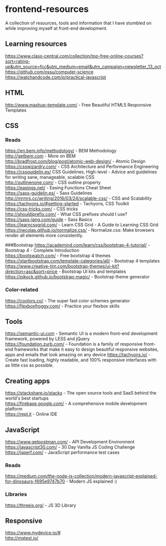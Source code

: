 # frontend-resources

A collection of resources, tools and information that I have stumbled on while improving myself at front-end development. 

## Learning resources  
https://www.class-central.com/collection/top-free-online-courses?sort=rating-up&utm_source=fcc&utm_medium=email&utm_campaign=newsletter_13_oct  
https://github.com/ossu/computer-science  
https://watchandcode.com/p/practical-javascript  

## HTML

http://www.mashup-template.com/ - Free Beautiful HTML5 Responsive Templates  

## CSS

### Reads  

https://en.bem.info/methodology/ - BEM Methodology  
http://getbem.com - More on BEM  
http://bradfrost.com/blog/post/atomic-web-design/ - Atomic Design  
https://csswizardry.com/ - CSS Architecture and Performance Engineering  
https://cssguidelin.es/ CSS Guidelines, High-level - Advice and guidelines for writing sane, manageable, scalable CSS  
http://outlinenone.com/ - CSS outline property  
https://easings.net/ - Easing Functions Cheat Sheet  
https://sass-guidelin.es/ - Sass Guidelines  
http://mrmrs.cc/writing/2016/03/24/scalable-css/ - CSS and Scalability  
https://tachyons.io/#getting-started - Tachyons, CSS Toolkit  
https://css-tricks.com/ - CSS tricks  
http://shouldiprefix.com/ - What CSS prefixes should I use?  
https://sass-lang.com/guide -  Sass Basics  
https://learncssgrid.com/  - Learn CSS Grid - A Guide to Learning CSS Grid  
https://necolas.github.io/normalize.css/ - Normalize.css: Make browsers render all elements more consistently.   


###Bootstrap
https://academind.com/learn/css/bootstrap-4-tutorial/ - Bootstrap 4 - Complete Introduction  
https://bootswatch.com/ - Free bootstrap 4 themes
https://startbootstrap.com/template-categories/all/ - Bootstrap 4 templates
https://www.creative-tim.com/bootstrap-themes/ui-kit?direction=asc&sort=price - Bootstrap UI kits and templates
https://pikock.github.io/bootstrap-magic/ - Bootstrap theme generator

### Color-related
https://coolors.co/ - The super fast color schemes generator  
https://flexboxfroggy.com/ - Practice your flexbox skills  


## Tools
https://semantic-ui.com - Semantic UI is a modern front-end development framework, powered by LESS and jQuery  
https://foundation.zurb.com/ -  Foundation is a family of responsive front-end frameworks that make it easy to design beautiful responsive websites, apps and emails that look amazing on any device
https://tachyons.io/ - Create fast loading, highly readable, and 100% responsive interfaces with as little css as possible.  
  
  
## Creating apps

https://stackshare.io/stacks - The open source tools and SaaS behind the world's best startups  
https://firebase.google.com/ - A comprehensive mobile development platform  
https://repl.it - Online IDE  

 
## JavaScript

https://www.getpostman.com/ - API Development Environment  
https://javascript30.com/ - 30 Day Vanilla JS Coding Challenge  
https://jsperf.com/ - JavaScript performance test cases

### Reads  
https://medium.com/the-node-js-collection/modern-javascript-explained-for-dinosaurs-f695e9747b70 - Modern JS explained :)

### Libraries

https://threejs.org/  - JS 3D Library

## Responsive

https://www.mydevice.io/#  
http://mqtest.io/  
